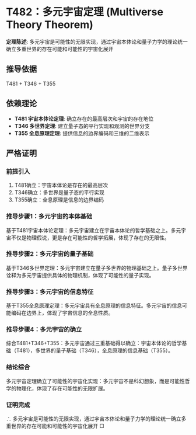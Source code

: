 # T482：多元宇宙定理 (Multiverse Theory Theorem)

**定理陈述**: 多元宇宙是可能性的无限实现，通过宇宙本体论和量子力学的理论统一确立多重世界的存在可能和可能性的宇宙化展开

## 推导依据
T481 + T346 + T355

## 依赖理论
- **T481 宇宙本体论定理**: 确立存在的最高层次和宇宙的存在地位
- **T346 多世界定理**: 建立量子态的平行实现和观测的世界分支
- **T355 全息原理定理**: 提供信息的边界编码和三维的二维表示

## 严格证明

### 前提引入
1. T481确立：宇宙本体论是存在的最高层次
2. T346确立：多世界是量子态的平行实现
3. T355确立：全息原理是信息的边界编码

### 推导步骤1：多元宇宙的本体基础
基于T481宇宙本体论定理：多元宇宙建立在宇宙本体论的哲学基础之上。多元宇宙不仅是物理假说，更是存在可能性的哲学拓展，体现了存在的无限性。

### 推导步骤2：多元宇宙的量子基础
基于T346多世界定理：多元宇宙建立在量子多世界的物理基础之上。量子多世界诠释为多元宇宙提供具体的物理机制，体现了可能性的量子实现。

### 推导步骤3：多元宇宙的信息特征
基于T355全息原理定理：多元宇宙具有全息原理的信息特征。多元宇宙的信息可能编码在边界上，体现了宇宙信息的全息性质。

### 推导步骤4：多元宇宙的确立
综合T481+T346+T355：多元宇宙通过三重基础得以确立：宇宙本体论的哲学基础（T481），多世界的量子基础（T346），全息原理的信息基础（T355）。

### 结论综合
多元宇宙定理确立了可能性的宇宙化实现：多元宇宙不是科幻想象，而是可能性哲学的物理化，体现了存在可能性的无限扩展。

### 证明完成
∴ 多元宇宙是可能性的无限实现，通过宇宙本体论和量子力学的理论统一确立多重世界的存在可能和可能性的宇宙化展开 □